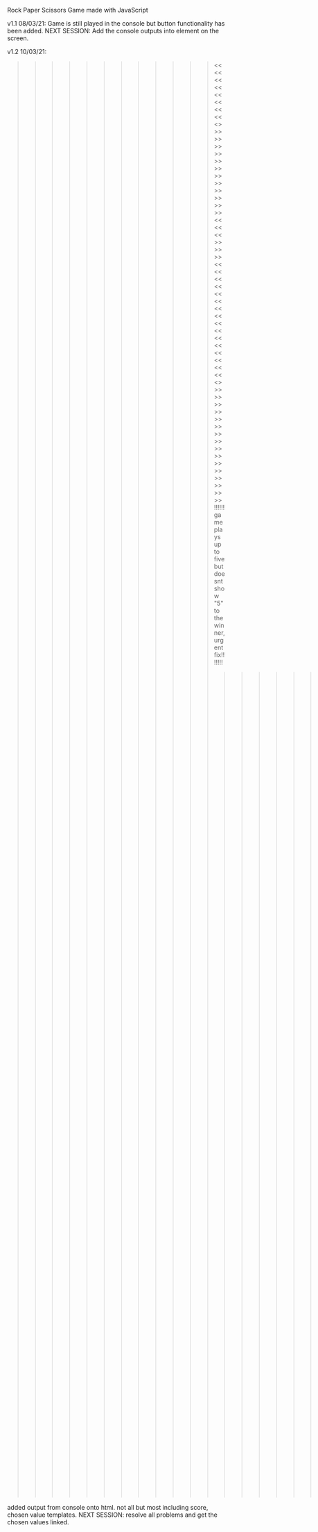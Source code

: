 Rock Paper Scissors Game made with JavaScript

v1.1 08/03/21:
Game is still played in the console but button functionality has been added.
NEXT SESSION: Add the console outputs into element on the screen.

v1.2 10/03/21:
>>>>>>>>>>>><<<<<<<<<<<<<<<<<>>>>>>>>>>>>>>>>>>>>>>>>><<<<<<>>>>>>
<<<<<<<<<<<<<<<<<<<<<<<<<<<<<<<<<>>>>>>>>>>>>>>>>>>>>>>>>>>>>>>>>>
!!!!!! game plays up to five but doesnt show "5" to the winner, urgent fix!!!!!!!
>>>>>>>>>>>>>>>>>>>>>>><<<<<<<<<<<<<<<<<<<<<<>>>>>>>>>>>>>>>>>>>>>>
<<<<<<<<<<<<>>>>>>>>>>>>>>>><<<<<<<<<<<<<<<<<<<<>>>>>>>>>>>>>>>>>>>>

added output from console onto html. 
not all but most including score, chosen value templates.
NEXT SESSION: resolve all problems and get the chosen values linked.